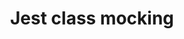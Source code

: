 ---
title: 'Jest class mocking'
url: https://meticulous.ai/blog/mocking-a-javascript-class-with-jest-two-ways-to-make-it-easier/
image: 1668291880000.png
tags: ["code","web"]
description: ''
---